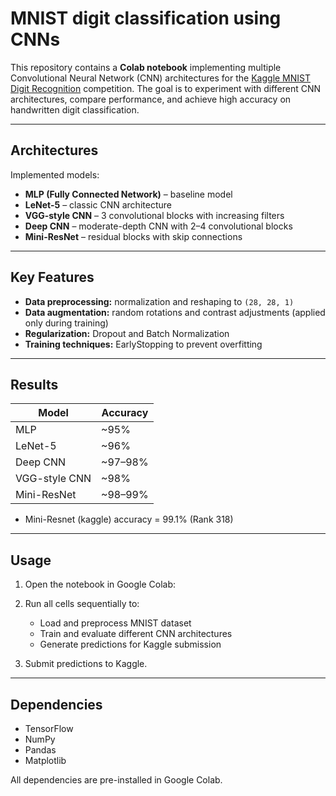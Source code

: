 # MNIST digit classification using CNNs

This repository contains a **Colab notebook** implementing multiple Convolutional Neural Network (CNN) architectures for the [Kaggle MNIST Digit Recognition](https://www.kaggle.com/c/digit-recognizer) competition. The goal is to experiment with different CNN architectures, compare performance, and achieve high accuracy on handwritten digit classification.

---

## Architectures

Implemented models:

- **MLP (Fully Connected Network)** – baseline model  
- **LeNet-5** – classic CNN architecture  
- **VGG-style CNN** – 3 convolutional blocks with increasing filters  
- **Deep CNN** – moderate-depth CNN with 2–4 convolutional blocks  
- **Mini-ResNet** – residual blocks with skip connections

---

## Key Features

- **Data preprocessing:** normalization and reshaping to `(28, 28, 1)`  
- **Data augmentation:** random rotations and contrast adjustments (applied only during training)  
- **Regularization:** Dropout and Batch Normalization  
- **Training techniques:** EarlyStopping to prevent overfitting
  
---

## Results

| Model           | Accuracy |
|-----------------|------------------|
| MLP             | ~95%             | 
| LeNet-5         | ~96%             | 
| Deep CNN        | ~97–98%          | 
| VGG-style CNN   | ~98%             | 
| Mini-ResNet     | ~98–99%          | 

- Mini-Resnet (kaggle) accuracy = 99.1% (Rank 318)
---

## Usage

1. Open the notebook in Google Colab:  

2. Run all cells sequentially to:

   - Load and preprocess MNIST dataset  
   - Train and evaluate different CNN architectures  
   - Generate predictions for Kaggle submission

3. Submit predictions to Kaggle.

---

## Dependencies

- TensorFlow 
- NumPy  
- Pandas  
- Matplotlib  

All dependencies are pre-installed in Google Colab.
